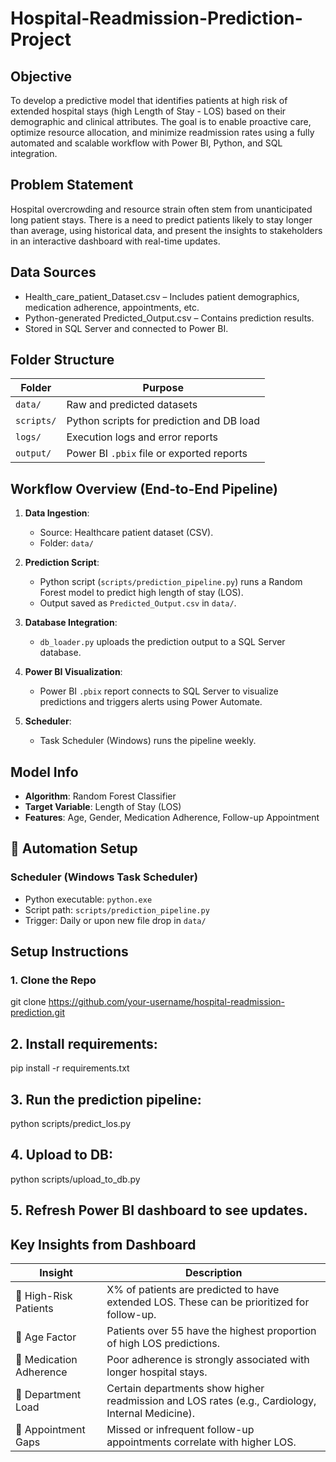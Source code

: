 # Hospital-Readmission-Prediction-Project

## Objective
To develop a predictive model that identifies patients at high risk of extended hospital stays (high Length of Stay - LOS) based on their demographic and clinical attributes. The goal is to enable proactive care, optimize resource allocation, and minimize readmission rates using a fully automated and scalable workflow with Power BI, Python, and SQL integration.

## Problem Statement
Hospital overcrowding and resource strain often stem from unanticipated long patient stays. There is a need to predict patients likely to stay longer than average, using historical data, and present the insights to stakeholders in an interactive dashboard with real-time updates.

## Data Sources
- Health_care_patient_Dataset.csv – Includes patient demographics, medication adherence, appointments, etc.
- Python-generated Predicted_Output.csv – Contains prediction results.
- Stored in SQL Server and connected to Power BI.

## Folder Structure

| Folder        | Purpose                                      |
|---------------|----------------------------------------------|
| `data/`       | Raw and predicted datasets                  |
| `scripts/`    | Python scripts for prediction and DB load   |
| `logs/`       | Execution logs and error reports            |
| `output/`     | Power BI `.pbix` file or exported reports   |


## Workflow Overview (End-to-End Pipeline)

1. **Data Ingestion**:
   - Source: Healthcare patient dataset (CSV).
   - Folder: `data/`

2. **Prediction Script**:
   - Python script (`scripts/prediction_pipeline.py`) runs a Random Forest model to predict high length of stay (LOS).
   - Output saved as `Predicted_Output.csv` in `data/`.

3. **Database Integration**:
   - `db_loader.py` uploads the prediction output to a SQL Server database.

4. **Power BI Visualization**:
   - Power BI `.pbix` report connects to SQL Server to visualize predictions and triggers alerts using Power Automate.

5. **Scheduler**:
   - Task Scheduler (Windows) runs the pipeline weekly.

## Model Info

- **Algorithm**: Random Forest Classifier
- **Target Variable**: Length of Stay (LOS)
- **Features**: Age, Gender, Medication Adherence, Follow-up Appointment



## 🚀 Automation Setup

### Scheduler (Windows Task Scheduler)

- Python executable: `python.exe`
- Script path: `scripts/prediction_pipeline.py`
- Trigger: Daily or upon new file drop in `data/`

## Setup Instructions
### 1. Clone the Repo
git clone https://github.com/your-username/hospital-readmission-prediction.git

## 2. Install requirements:
pip install -r requirements.txt

## 3. Run the prediction pipeline:
python scripts/predict_los.py

## 4. Upload to DB:
python scripts/upload_to_db.py

## 5. Refresh Power BI dashboard to see updates.


## Key Insights from Dashboard

| Insight                 | Description                                                                                      |
| ----------------------- | ------------------------------------------------------------------------------------------------ |
| 🔴 High-Risk Patients   | X% of patients are predicted to have extended LOS. These can be prioritized for follow-up.       |
| 👵 Age Factor           | Patients over 55 have the highest proportion of high LOS predictions.                            |
| 💊 Medication Adherence | Poor adherence is strongly associated with longer hospital stays.                                |
| 🏥 Department Load      | Certain departments show higher readmission and LOS rates (e.g., Cardiology, Internal Medicine). |
| 📅 Appointment Gaps     | Missed or infrequent follow-up appointments correlate with higher LOS.                           |






